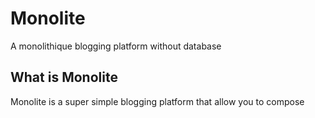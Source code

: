 # Monolite

A monolithique blogging platform without database

## What is Monolite

Monolite is a super simple blogging platform that allow you to compose 
